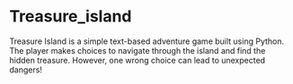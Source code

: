# Treasure_island
Treasure Island is a simple text-based adventure game built using Python. The player makes choices to navigate through the island and find the hidden treasure. However, one wrong choice can lead to unexpected dangers! 
